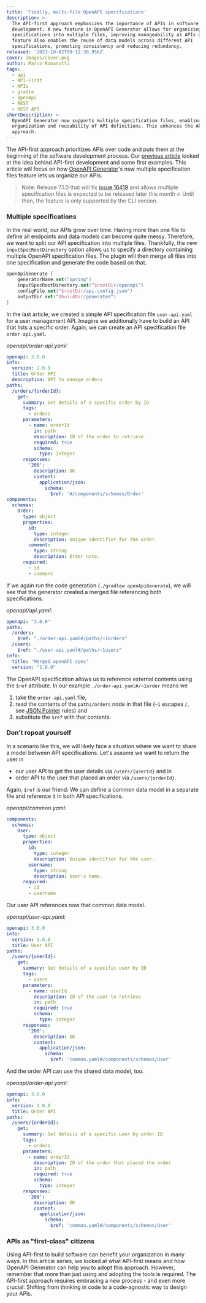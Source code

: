 ```yaml
---
title: 'Finally, multi-file OpenAPI specifications'
description: >-
  The API-first approach emphasizes the importance of APIs in software
  development. A new feature in OpenAPI Generator allows for organizing API
  specifications into multiple files, improving manageability as APIs grow. This
  feature also enables the reuse of data models across different API
  specifications, promoting consistency and reducing redundancy.
released: '2023-10-02T09:12:38.956Z'
cover: images/cover.png
author: Marco Romanutti
tags:
  - api
  - API-First
  - APIs
  - gradle
  - OpenApi
  - REST
  - REST API
shortDescription: >-
  OpenAPI Generator now supports multiple specification files, enabling better
  organization and reusability of API definitions. This enhances the API-first
  approach.
---
```

The API-first approach prioritizes APIs over code and puts them at the beginning of the software development process.
Our [previous article](/api-first-part-1/) looked at the idea behind API-first development and some first examples.
This article will focus on how [OpenAPI Generator](https://github.com/OpenAPITools/openapi-generator)'s new multiple specification files feature lets us organize our APIs.

> Note: Release 7.1.0 that will fix [issue 16419](https://github.com/OpenAPITools/openapi-generator/issues/16419) and allows multiple specification files is expected to be released later this month 🔥 Until then, the feature is only supported by the CLI version.

### Multiple specifications

In the real world, our APIs grow over time. Having more than one file to define all endpoints and data models can become quite messy. Therefore, we want to split our API specification into multiple files.
Thankfully, the new `inputSpecRootDirectory` option allows us to specify a directory containing multiple OpenAPI specification files. The plugin will then merge all files into one specification and generate the code based on that.

```kotlin
openApiGenerate {
    generatorName.set("spring") 
    inputSpecRootDirectory.set("$rootDir/openapi")
    configFile.set("$rootDir/api-config.json")
    outputDir.set("$buildDir/generated")
}
```

In the last article, we created a simple API specification file `user-api.yaml` for a user management API.
Imagine we additionally have to build an API that lists a specific order. Again, we can create an API specification file `order-api.yaml`.

*openapi/order-api.yaml:*

```yaml
openapi: 3.0.0
info:
  version: 1.0.0
  title: Order API
  description: API to manage orders
paths:
  /orders/{orderId}:
    get:
      summary: Get details of a specific order by ID
      tags:
        - orders
      parameters:
        - name: orderId
          in: path
          description: ID of the order to retrieve
          required: true
          schema:
            type: integer
      responses:
        '200':
          description: OK
          content:
            application/json:
              schema:
                $ref: '#/components/schemas/Order'
components:
  schemas:
    Order:
      type: object
      properties:
        id:
          type: integer
          description: Unique identifier for the order.
        comment:
          type: string
          description: Order note.
      required:
        - id
        - comment
```

If we again run the code generation (`./gradlew openApiGenerate`), we will see that the generator created a merged file referencing both specifications.

*openapi/api.yaml:*

```yaml
openapi: "3.0.0"
paths:
  /orders:
    $ref: "./order-api.yaml#/paths/~1orders"
  /users:
    $ref: "./user-api.yaml#/paths/~1users"
info:
  title: "Merged openAPI spec"
  version: "1.0.0"
```

The OpenAPI specification allows us to reference external contents using the `$ref` attribute.
In our example `./order-api.yaml#/~1order` means we

1. take the `order-api.yaml` file,
2. read the contents of the `paths/orders` node in that file (`~1` escapes `/`, see [JSON Pointer](https://swagger.io/docs/specification/using-ref/) rules) and
3. substitute the `$ref` with that contents.

### Don't repeat yourself

In a scenario like this, we will likely face a situation where we want to share a model between API specifications.
Let's assume we want to return the user in

* our user API to get the user details via `/users/{userId}` and in
* order API to the user that placed an order via `/users/{orderId}`.

Again, `$ref` is our friend: We can define a common data model in a separate file and reference it in both API specifications.

*openapi/common.yaml:*

```yaml
components:
  schemas:
    User:
      type: object
      properties:
        id:
          type: integer
          description: Unique identifier for the user.
        username:
          type: string
          description: User's name.
      required:
        - id
        - username
```

Our user API references now that common data model.

*openapi/user-api.yaml:*

```yaml
openapi: 3.0.0
info:
  version: 1.0.0
  title: User API
paths:
  /users/{userId}:
    get:
      summary: Get details of a specific user by ID
      tags:
        - users
      parameters:
        - name: userId
          description: ID of the user to retrieve
          in: path
          required: true
          schema:
            type: integer
      responses:
        '200':
          description: OK
          content:
            application/json:
              schema:
                $ref: 'common.yaml#/components/schemas/User'
```

And the order API can use the shared data model, too.

*openapi/order-api.yaml:*

```yaml
openapi: 3.0.0
info:
  version: 1.0.0
  title: Order API
paths:
  /users/{orderId}:
    get:
      summary: Get details of a specific user by order ID
      tags:
        - orders
      parameters:
        - name: orderId
          description: ID of the order that placed the order
          in: path
          required: true
          schema:
            type: integer
      responses:
        '200':
          description: OK
          content:
            application/json:
              schema:
                $ref: 'common.yaml#/components/schemas/User'
```

### APIs as "first-class" citizens

Using API-first to build software can benefit your organization in many ways.
In this article series, we looked at what API-first means and how OpenAPI Generator can help you to adopt this approach.
However, remember that more than just using and adopting the tools is required. The API-first approach requires embracing a new process - and even more crucial: Shifting from thinking in code to a code-agnostic way to design your APIs.
